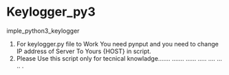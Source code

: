 # Keylogger_py3
imple_python3_keylogger
1. For keylogger.py file to Work You need pynput and you need to change IP address of Server To Yours {HOST} in script.
2. Please Use this script only for tecnical knowladge.......
.......
......
.....
....
...
..
.
